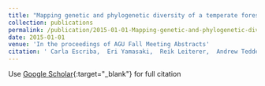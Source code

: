 ```yaml
---
title: "Mapping genetic and phylogenetic diversity of a temperate forest using remote sensing based upscaling methods"
collection: publications
permalink: /publication/2015-01-01-Mapping-genetic-and-phylogenetic-diversity-of-a-temperate-forest-using-remote-sensing-based-upscaling-methods
date: 2015-01-01
venue: 'In the proceedings of AGU Fall Meeting Abstracts'
citation: ' Carla Escriba,  Eri Yamasaki,  Reik Leiterer,  Andrew Tedder,  Kentaro Shimizu,  Felix Morsdorf,  Michael Schaepman, &quot;Mapping genetic and phylogenetic diversity of a temperate forest using remote sensing based upscaling methods.&quot; In the proceedings of AGU Fall Meeting Abstracts, 2015.'
---
```

Use [Google Scholar](https://scholar.google.com/scholar?q=Mapping+genetic+and+phylogenetic+diversity+of+a+temperate+forest+using+remote+sensing+based+upscaling+methods){:target="_blank"} for full citation